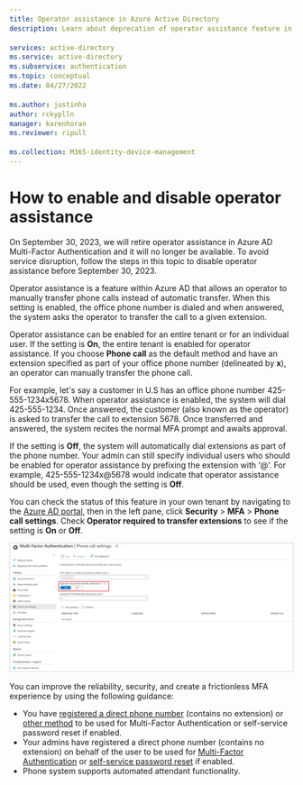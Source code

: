 ```yaml
---
title: Operator assistance in Azure Active Directory 
description: Learn about deprecation of operator assistance feature in Azure Active Directory

services: active-directory
ms.service: active-directory
ms.subservice: authentication
ms.topic: conceptual
ms.date: 04/27/2022

ms.author: justinha
author: rckyplln
manager: karenhoran
ms.reviewer: ripull

ms.collection: M365-identity-device-management
---
```

# How to enable and disable operator assistance

On September 30, 2023, we will retire operator assistance in Azure AD Multi-Factor Authentication and it will no longer be available. To avoid service disruption, follow the steps in this topic to disable operator assistance before September 30, 2023.

Operator assistance is a feature within Azure AD that allows an operator to manually transfer phone calls instead of automatic transfer. When this setting is enabled, the office phone number is dialed and when answered, the system asks the operator to transfer the call to a given extension.

Operator assistance can be enabled for an entire tenant or for an individual user. If the setting is **On**, the entire tenant is enabled for operator assistance. If you choose **Phone call** as the default method and have an extension specified as part of your office phone number (delineated by **x**), an operator can manually transfer the phone call.

For example, let's say a customer in U.S has an office phone number 425-555-1234x5678. When operator assistance is enabled, the system will dial 425-555-1234. Once answered, the customer (also known as the operator) is asked to transfer the call to extension 5678. Once transferred and answered, the system recites the normal MFA prompt and awaits approval.

If the setting is **Off**, the system will automatically dial extensions as part of the phone number. Your admin can still specify individual users who should be enabled for operator assistance by prefixing the extension with ‘@’. For example, 425-555-1234x@5678 would indicate that operator assistance should be used, even though the setting is **Off**.

You can check the status of this feature in your own tenant by navigating to the [Azure AD portal](https://portal.azure.com/#blade/Microsoft_AAD_IAM/ActiveDirectoryMenuBlade), then in the left pane, click **Security** > **MFA** > **Phone call settings**. Check **Operator required to transfer extensions** to see if the setting is **On** or **Off**. 

![Screenshot of operator assistance settings](./media/concept-authentication-operator-assistance/settings.png)

You can improve the reliability, security, and create a frictionless MFA experience by using the following guidance:

- You have [registered a direct phone number](https://aka.ms/mfasetup) (contains no extension) or [other method](concept-authentication-methods.md) to be used for Multi-Factor Authentication or self-service password reset if enabled. 
- Your admins have registered a direct phone number (contains no extension) on behalf of the user to be used for [Multi-Factor Authentication](howto-mfa-userdevicesettings.md#add-authentication-methods-for-a-user) or [self-service password reset](tutorial-enable-sspr.md) if enabled. 
- Phone system supports automated attendant functionality. 
 
